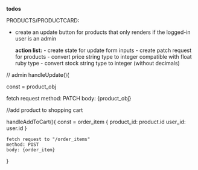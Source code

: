 __todos__

PRODUCTS/PRODUCTCARD: 
- create an update button for products that only renders if the logged-in user is an admin

    __action list:__
        - create state for update form inputs
        - create patch request for products
        - convert price string type to integer compatible with float ruby type 
        - convert stock string type to integer (without decimals)

// admin 
handleUpdate(){

const = product_obj

fetch request 
method: PATCH
body: {product_obj}

//add product to shopping cart

handleAddToCart(){
    const = order_item {
        product_id: product.id 
        user_id: user.id
    }

    fetch request to "/order_items"
    method: POST
    body: {order_item}
}



